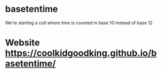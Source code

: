 # basetentime
We're starting a cult where time is counted in base 10 instead of base 12

# Website https://coolkidgoodking.github.io/basetentime/